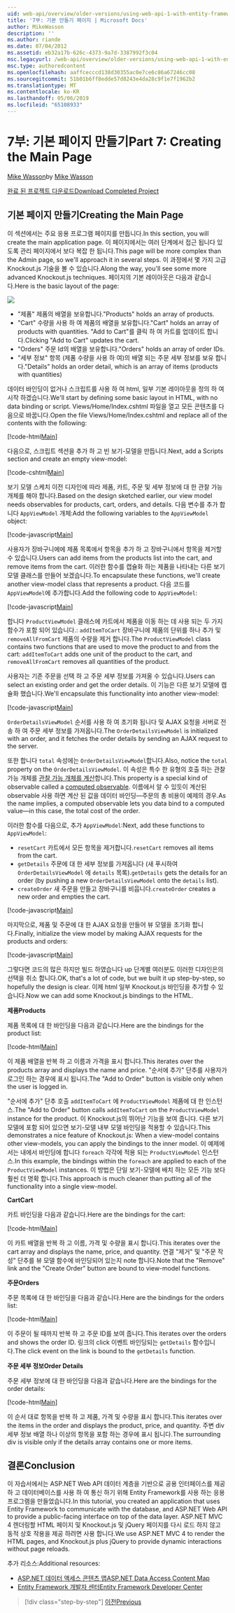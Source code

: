 ```yaml
---
uid: web-api/overview/older-versions/using-web-api-1-with-entity-framework-5/using-web-api-with-entity-framework-part-7
title: '7부: 기본 만들기 페이지 | Microsoft Docs'
author: MikeWasson
description: ''
ms.author: riande
ms.date: 07/04/2012
ms.assetid: eb32a17b-626c-4373-9a7d-3387992f3c04
msc.legacyurl: /web-api/overview/older-versions/using-web-api-1-with-entity-framework-5/using-web-api-with-entity-framework-part-7
msc.type: authoredcontent
ms.openlocfilehash: aaffcecccd138d30355ac0e7ce6c86a67246cc08
ms.sourcegitcommit: 51b01b6ff8edde57d8243e4da28c9f1e7f1962b2
ms.translationtype: MT
ms.contentlocale: ko-KR
ms.lasthandoff: 05/06/2019
ms.locfileid: "65108933"
---
```

# <a name="part-7-creating-the-main-page"></a><span data-ttu-id="5d738-102">7부: 기본 페이지 만들기</span><span class="sxs-lookup"><span data-stu-id="5d738-102">Part 7: Creating the Main Page</span></span>

<span data-ttu-id="5d738-103">[Mike Wasson](https://github.com/MikeWasson)</span><span class="sxs-lookup"><span data-stu-id="5d738-103">by [Mike Wasson](https://github.com/MikeWasson)</span></span>

[<span data-ttu-id="5d738-104">완료 된 프로젝트 다운로드</span><span class="sxs-lookup"><span data-stu-id="5d738-104">Download Completed Project</span></span>](http://code.msdn.microsoft.com/ASP-NET-Web-API-with-afa30545)

## <a name="creating-the-main-page"></a><span data-ttu-id="5d738-105">기본 페이지 만들기</span><span class="sxs-lookup"><span data-stu-id="5d738-105">Creating the Main Page</span></span>

<span data-ttu-id="5d738-106">이 섹션에서는 주요 응용 프로그램 페이지를 만듭니다.</span><span class="sxs-lookup"><span data-stu-id="5d738-106">In this section, you will create the main application page.</span></span> <span data-ttu-id="5d738-107">이 페이지에서는 여러 단계에서 접근 됩니다 있도록 관리 페이지에서 보다 복잡 한 됩니다.</span><span class="sxs-lookup"><span data-stu-id="5d738-107">This page will be more complex than the Admin page, so we'll approach it in several steps.</span></span> <span data-ttu-id="5d738-108">이 과정에서 몇 가지 고급 Knockout.js 기술을 볼 수 있습니다.</span><span class="sxs-lookup"><span data-stu-id="5d738-108">Along the way, you'll see some more advanced Knockout.js techniques.</span></span> <span data-ttu-id="5d738-109">페이지의 기본 레이아웃은 다음과 같습니다.</span><span class="sxs-lookup"><span data-stu-id="5d738-109">Here is the basic layout of the page:</span></span>

![](using-web-api-with-entity-framework-part-7/_static/image1.png)

- <span data-ttu-id="5d738-110">"제품" 제품의 배열을 보유합니다.</span><span class="sxs-lookup"><span data-stu-id="5d738-110">"Products" holds an array of products.</span></span>
- <span data-ttu-id="5d738-111">"Cart" 수량을 사용 하 여 제품의 배열을 보유합니다.</span><span class="sxs-lookup"><span data-stu-id="5d738-111">"Cart" holds an array of products with quantities.</span></span> <span data-ttu-id="5d738-112">"Add to Cart"를 클릭 하 여 카트를 업데이트 합니다.</span><span class="sxs-lookup"><span data-stu-id="5d738-112">Clicking "Add to Cart" updates the cart.</span></span>
- <span data-ttu-id="5d738-113">"Orders" 주문 Id의 배열을 보유합니다.</span><span class="sxs-lookup"><span data-stu-id="5d738-113">"Orders" holds an array of order IDs.</span></span>
- <span data-ttu-id="5d738-114">"세부 정보" 항목 (제품 수량을 사용 하 여)의 배열 되는 주문 세부 정보를 보유 합니다.</span><span class="sxs-lookup"><span data-stu-id="5d738-114">"Details" holds an order detail, which is an array of items (products with quantities)</span></span>

<span data-ttu-id="5d738-115">데이터 바인딩이 없거나 스크립트를 사용 하 여 html, 일부 기본 레이아웃을 정의 하 여 시작 하겠습니다.</span><span class="sxs-lookup"><span data-stu-id="5d738-115">We'll start by defining some basic layout in HTML, with no data binding or script.</span></span> <span data-ttu-id="5d738-116">Views/Home/Index.cshtml 파일을 열고 모든 콘텐츠를 다음으로 바꿉니다.</span><span class="sxs-lookup"><span data-stu-id="5d738-116">Open the file Views/Home/Index.cshtml and replace all of the contents with the following:</span></span>

[!code-html[Main](using-web-api-with-entity-framework-part-7/samples/sample1.html)]

<span data-ttu-id="5d738-117">다음으로, 스크립트 섹션을 추가 하 고 빈 보기-모델을 만듭니다.</span><span class="sxs-lookup"><span data-stu-id="5d738-117">Next, add a Scripts section and create an empty view-model:</span></span>

[!code-cshtml[Main](using-web-api-with-entity-framework-part-7/samples/sample2.cshtml)]

<span data-ttu-id="5d738-118">보기 모델 스케치 이전 디자인에 따라 제품, 카트, 주문 및 세부 정보에 대 한 관찰 가능 개체를 해야 합니다.</span><span class="sxs-lookup"><span data-stu-id="5d738-118">Based on the design sketched earlier, our view model needs observables for products, cart, orders, and details.</span></span> <span data-ttu-id="5d738-119">다음 변수를 추가 합니다 `AppViewModel` 개체:</span><span class="sxs-lookup"><span data-stu-id="5d738-119">Add the following variables to the `AppViewModel` object:</span></span>

[!code-javascript[Main](using-web-api-with-entity-framework-part-7/samples/sample3.js)]

<span data-ttu-id="5d738-120">사용자가 장바구니에에 제품 목록에서 항목을 추가 하 고 장바구니에서 항목을 제거할 수 있습니다.</span><span class="sxs-lookup"><span data-stu-id="5d738-120">Users can add items from the products list into the cart, and remove items from the cart.</span></span> <span data-ttu-id="5d738-121">이러한 함수를 캡슐화 하는 제품을 나타내는 다른 보기 모델 클래스를 만들어 보겠습니다.</span><span class="sxs-lookup"><span data-stu-id="5d738-121">To encapsulate these functions, we'll create another view-model class that represents a product.</span></span> <span data-ttu-id="5d738-122">다음 코드를 `AppViewModel`에 추가합니다.</span><span class="sxs-lookup"><span data-stu-id="5d738-122">Add the following code to `AppViewModel`:</span></span>

[!code-javascript[Main](using-web-api-with-entity-framework-part-7/samples/sample4.js?highlight=4)]

<span data-ttu-id="5d738-123">합니다 `ProductViewModel` 클래스에 카트에서 제품을 이동 하는 데 사용 되는 두 가지 함수가 포함 되어 있습니다.: `addItemToCart` 장바구니에 제품의 단위를 하나 추가 및 `removeAllFromCart` 제품의 수량을 제거 합니다.</span><span class="sxs-lookup"><span data-stu-id="5d738-123">The `ProductViewModel` class contains two functions that are used to move the product to and from the cart: `addItemToCart` adds one unit of the product to the cart, and `removeAllFromCart` removes all quantities of the product.</span></span>

<span data-ttu-id="5d738-124">사용자는 기존 주문을 선택 하 고 주문 세부 정보를 가져올 수 있습니다.</span><span class="sxs-lookup"><span data-stu-id="5d738-124">Users can select an existing order and get the order details.</span></span> <span data-ttu-id="5d738-125">이 기능은 다른 보기 모델에 캡슐화 했습니다.</span><span class="sxs-lookup"><span data-stu-id="5d738-125">We'll encapsulate this functionality into another view-model:</span></span>

[!code-javascript[Main](using-web-api-with-entity-framework-part-7/samples/sample5.js?highlight=4)]

<span data-ttu-id="5d738-126">`OrderDetailsViewModel` 순서를 사용 하 여 초기화 됩니다 및 AJAX 요청을 서버로 전송 하 여 주문 세부 정보를 가져옵니다.</span><span class="sxs-lookup"><span data-stu-id="5d738-126">The `OrderDetailsViewModel` is initialized with an order, and it fetches the order details by sending an AJAX request to the server.</span></span>

<span data-ttu-id="5d738-127">또한 합니다 `total` 속성에는 `OrderDetailsViewModel`합니다.</span><span class="sxs-lookup"><span data-stu-id="5d738-127">Also, notice the `total` property on the `OrderDetailsViewModel`.</span></span> <span data-ttu-id="5d738-128">이 속성은 특수 한 유형의 호출 하는 관찰 가능 개체를 [관찰 가능 개체를 계산](http://knockoutjs.com/documentation/computedObservables.html)합니다.</span><span class="sxs-lookup"><span data-stu-id="5d738-128">This property is a special kind of observable called a [computed observable](http://knockoutjs.com/documentation/computedObservables.html).</span></span> <span data-ttu-id="5d738-129">이름에서 알 수 있듯이 계산된 observable 사용 하면 계산 된 값을 데이터 바인딩&#8212;주문의 총 비용이 예제의 경우.</span><span class="sxs-lookup"><span data-stu-id="5d738-129">As the name implies, a computed observable lets you data bind to a computed value&#8212;in this case, the total cost of the order.</span></span>

<span data-ttu-id="5d738-130">이러한 함수를 다음으로, 추가 `AppViewModel`:</span><span class="sxs-lookup"><span data-stu-id="5d738-130">Next, add these functions to `AppViewModel`:</span></span>

- <span data-ttu-id="5d738-131">`resetCart` 카트에서 모든 항목을 제거합니다.</span><span class="sxs-lookup"><span data-stu-id="5d738-131">`resetCart` removes all items from the cart.</span></span>
- <span data-ttu-id="5d738-132">`getDetails` 주문에 대 한 세부 정보를 가져옵니다 (새 푸시하여 `OrderDetailsViewModel` 에 `details` 목록).</span><span class="sxs-lookup"><span data-stu-id="5d738-132">`getDetails` gets the details for an order (by pushing a new `OrderDetailsViewModel` onto the `details` list).</span></span>
- <span data-ttu-id="5d738-133">`createOrder` 새 주문을 만들고 장바구니를 비웁니다.</span><span class="sxs-lookup"><span data-stu-id="5d738-133">`createOrder` creates a new order and empties the cart.</span></span>

[!code-javascript[Main](using-web-api-with-entity-framework-part-7/samples/sample6.js?highlight=4)]

<span data-ttu-id="5d738-134">마지막으로, 제품 및 주문에 대 한 AJAX 요청을 만들어 뷰 모델을 초기화 합니다.</span><span class="sxs-lookup"><span data-stu-id="5d738-134">Finally, initialize the view model by making AJAX requests for the products and orders:</span></span>

[!code-javascript[Main](using-web-api-with-entity-framework-part-7/samples/sample7.js)]

<span data-ttu-id="5d738-135">그렇다면 코드의 많은 하지만 빌드 하였습니다 up 단계별 여러분도 이러한 디자인은의 선택을 취소 합니다.</span><span class="sxs-lookup"><span data-stu-id="5d738-135">OK, that's a lot of code, but we built it up step-by-step, so hopefully the design is clear.</span></span> <span data-ttu-id="5d738-136">이제 html 일부 Knockout.js 바인딩을 추가할 수 있습니다.</span><span class="sxs-lookup"><span data-stu-id="5d738-136">Now we can add some Knockout.js bindings to the HTML.</span></span>

<span data-ttu-id="5d738-137">**제품**</span><span class="sxs-lookup"><span data-stu-id="5d738-137">**Products**</span></span>

<span data-ttu-id="5d738-138">제품 목록에 대 한 바인딩을 다음과 같습니다.</span><span class="sxs-lookup"><span data-stu-id="5d738-138">Here are the bindings for the product list:</span></span>

[!code-html[Main](using-web-api-with-entity-framework-part-7/samples/sample8.html)]

<span data-ttu-id="5d738-139">이 제품 배열을 반복 하 고 이름과 가격을 표시 합니다.</span><span class="sxs-lookup"><span data-stu-id="5d738-139">This iterates over the products array and displays the name and price.</span></span> <span data-ttu-id="5d738-140">"순서에 추가" 단추를 사용자가 로그인 하는 경우에 표시 됩니다.</span><span class="sxs-lookup"><span data-stu-id="5d738-140">The "Add to Order" button is visible only when the user is logged in.</span></span>

<span data-ttu-id="5d738-141">"순서에 추가" 단추 호출 `addItemToCart` 에 `ProductViewModel` 제품에 대 한 인스턴스.</span><span class="sxs-lookup"><span data-stu-id="5d738-141">The "Add to Order" button calls `addItemToCart` on the `ProductViewModel` instance for the product.</span></span> <span data-ttu-id="5d738-142">이 Knockout.js의 뛰어난 기능을 보여 줍니다. 다른 보기 모델에 포함 되어 있으면 보기-모델 내부 모델 바인딩을 적용할 수 있습니다.</span><span class="sxs-lookup"><span data-stu-id="5d738-142">This demonstrates a nice feature of Knockout.js: When a view-model contains other view-models, you can apply the bindings to the inner model.</span></span> <span data-ttu-id="5d738-143">이 예제에서는 내에서 바인딩에 합니다 `foreach` 각각에 적용 되는 `ProductViewModel` 인스턴스.</span><span class="sxs-lookup"><span data-stu-id="5d738-143">In this example, the bindings within the `foreach` are applied to each of the `ProductViewModel` instances.</span></span> <span data-ttu-id="5d738-144">이 방법은 단일 보기-모델에 배치 하는 모든 기능 보다 훨씬 더 명확 합니다.</span><span class="sxs-lookup"><span data-stu-id="5d738-144">This approach is much cleaner than putting all of the functionality into a single view-model.</span></span>

<span data-ttu-id="5d738-145">**Cart**</span><span class="sxs-lookup"><span data-stu-id="5d738-145">**Cart**</span></span>

<span data-ttu-id="5d738-146">카트 바인딩을 다음과 같습니다.</span><span class="sxs-lookup"><span data-stu-id="5d738-146">Here are the bindings for the cart:</span></span>

[!code-html[Main](using-web-api-with-entity-framework-part-7/samples/sample9.html)]

<span data-ttu-id="5d738-147">이 카트 배열을 반복 하 고 이름, 가격 및 수량을 표시 합니다.</span><span class="sxs-lookup"><span data-stu-id="5d738-147">This iterates over the cart array and displays the name, price, and quantity.</span></span> <span data-ttu-id="5d738-148">연결 "제거" 및 "주문 작성" 단추를 뷰 모델 함수에 바인딩되어 있는지 note 합니다.</span><span class="sxs-lookup"><span data-stu-id="5d738-148">Note that the "Remove" link and the "Create Order" button are bound to view-model functions.</span></span>

<span data-ttu-id="5d738-149">**주문**</span><span class="sxs-lookup"><span data-stu-id="5d738-149">**Orders**</span></span>

<span data-ttu-id="5d738-150">주문 목록에 대 한 바인딩을 다음과 같습니다.</span><span class="sxs-lookup"><span data-stu-id="5d738-150">Here are the bindings for the orders list:</span></span>

[!code-html[Main](using-web-api-with-entity-framework-part-7/samples/sample10.html)]

<span data-ttu-id="5d738-151">이 주문이 될 때까지 반복 하 고 주문 ID를 보여 줍니다.</span><span class="sxs-lookup"><span data-stu-id="5d738-151">This iterates over the orders and shows the order ID.</span></span> <span data-ttu-id="5d738-152">링크의 click 이벤트 바인딩되는 `getDetails` 함수입니다.</span><span class="sxs-lookup"><span data-stu-id="5d738-152">The click event on the link is bound to the `getDetails` function.</span></span>

<span data-ttu-id="5d738-153">**주문 세부 정보**</span><span class="sxs-lookup"><span data-stu-id="5d738-153">**Order Details**</span></span>

<span data-ttu-id="5d738-154">주문 세부 정보에 대 한 바인딩을 다음과 같습니다.</span><span class="sxs-lookup"><span data-stu-id="5d738-154">Here are the bindings for the order details:</span></span>

[!code-html[Main](using-web-api-with-entity-framework-part-7/samples/sample11.html)]

<span data-ttu-id="5d738-155">이 순서 대로 항목을 반복 하 고 제품, 가격 및 수량을 표시 합니다.</span><span class="sxs-lookup"><span data-stu-id="5d738-155">This iterates over the items in the order and displays the product, price, and quantity.</span></span> <span data-ttu-id="5d738-156">주변 div 세부 정보 배열 하나 이상의 항목을 포함 하는 경우에 표시 됩니다.</span><span class="sxs-lookup"><span data-stu-id="5d738-156">The surrounding div is visible only if the details array contains one or more items.</span></span>

## <a name="conclusion"></a><span data-ttu-id="5d738-157">결론</span><span class="sxs-lookup"><span data-stu-id="5d738-157">Conclusion</span></span>

<span data-ttu-id="5d738-158">이 자습서에서는 ASP.NET Web API 데이터 계층을 기반으로 공용 인터페이스를 제공 하 고 데이터베이스를 사용 하 여 통신 하기 위해 Entity Framework를 사용 하는 응용 프로그램을 만들었습니다.</span><span class="sxs-lookup"><span data-stu-id="5d738-158">In this tutorial, you created an application that uses Entity Framework to communicate with the database, and ASP.NET Web API to provide a public-facing interface on top of the data layer.</span></span> <span data-ttu-id="5d738-159">ASP.NET MVC 4 렌더링할 HTML 페이지 및 Knockout.js 및 jQuery 페이지를 다시 로드 하지 않고 동적 상호 작용을 제공 하려면 사용 합니다.</span><span class="sxs-lookup"><span data-stu-id="5d738-159">We use ASP.NET MVC 4 to render the HTML pages, and Knockout.js plus jQuery to provide dynamic interactions without page reloads.</span></span>

<span data-ttu-id="5d738-160">추가 리소스:</span><span class="sxs-lookup"><span data-stu-id="5d738-160">Additional resources:</span></span>

- [<span data-ttu-id="5d738-161">ASP.NET 데이터 액세스 콘텐츠 맵</span><span class="sxs-lookup"><span data-stu-id="5d738-161">ASP.NET Data Access Content Map</span></span>](https://msdn.microsoft.com/library/6759sth4.aspx)
- [<span data-ttu-id="5d738-162">Entity Framework 개발자 센터</span><span class="sxs-lookup"><span data-stu-id="5d738-162">Entity Framework Developer Center</span></span>](https://msdn.microsoft.com/data/ef)

> [!div class="step-by-step"]
> [<span data-ttu-id="5d738-163">이전</span><span class="sxs-lookup"><span data-stu-id="5d738-163">Previous</span></span>](using-web-api-with-entity-framework-part-6.md)
